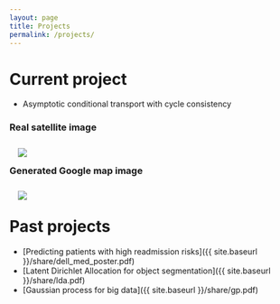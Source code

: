 ```yaml
---
layout: page
title: Projects
permalink: /projects/
---
```


# Current project
- Asymptotic conditional transport with cycle consistency
### Real satellite image 
<img src="{{ site.baseurl }}/assets/img/posts/real.png" ALIGN="left" style="margin:10px 15px"/> <br/>

### Generated Google map image
<img src="{{ site.baseurl }}/assets/img/posts/fake.png" ALIGN="left" style="margin:10px 15px"/> <br/>

# Past projects
- [Predicting patients with high readmission risks]({{ site.baseurl }}/share/dell_med_poster.pdf) 
- [Latent Dirichlet Allocation for object segmentation]({{ site.baseurl }}/share/lda.pdf) 
- [Gaussian process for big data]({{ site.baseurl }}/share/gp.pdf) 


